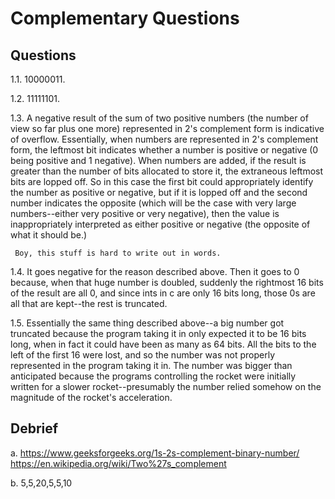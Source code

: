 # Complementary Questions

## Questions

1.1. 10000011. 

1.2. 11111101. 

1.3. A negative result of the sum of two positive numbers (the number of view so
     far plus one more) represented in 2's complement form is indicative of overflow. 
     Essentially, when numbers are represented in 2's complement form, the leftmost
     bit indicates whether a number is positive or negative (0 being positive and 1
     negative). When numbers are added, if the result is greater than the number of bits
     allocated to store it, the extraneous leftmost bits are lopped off. So in this case
     the first bit could appropriately identify the number as positive or negative, but 
     if it is lopped off and the second number indicates the opposite (which will be the 
     case with very large numbers--either very positive or very negative), then the 
     value is inappropriately interpreted as either positive or negative (the opposite
     of what it should be.)
     
     Boy, this stuff is hard to write out in words. 

1.4. It goes negative for the reason described above. Then it goes to 0 because, 
     when that huge number is doubled, suddenly the rightmost 16 bits of the result 
     are all 0, and since ints in c are only 16 bits long, those 0s are all that 
     are kept--the rest is truncated. 

1.5. Essentially the same thing described above--a big number got truncated because 
     the program taking it in only expected it to be 16 bits long, when in fact it
     could have been as many as 64 bits. All the bits to the left of the first 16
     were lost, and so the number was not properly represented in the program taking
     it in. The number was bigger than anticipated because the programs controlling the 
     rocket were initially written for a slower rocket--presumably the number relied 
     somehow on the magnitude of the rocket's acceleration. 

## Debrief

a. <https://www.geeksforgeeks.org/1s-2s-complement-binary-number/>
   <https://en.wikipedia.org/wiki/Two%27s_complement>

b. 5,5,20,5,5,10
